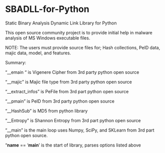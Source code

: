 # SBADLL-for-Python
Static Binary Analysis Dynamic Link Library for Python

This open source community project is to provide initial help in malware analysis of MS Windows executable files.

NOTE: The users must provide source files for; Hash collections, PeID data, majic data, model, and features.
 
 

Summary:

“__emain “ is Vigenere Cipher from 3rd party python open source

“__majic” is Majic file type from 3rd party python open source

“__extract_infos” is PeFile from 3rd part python open source

“__pmain” is PeID from 3rd party python open source

“__HashSub” is MD5 from python library

“__Entropy” is Shannon Entropy from 3rd part python open source

“__main” is the main loop uses Numpy, SciPy, and  SKLearn from 3rd part python open source.

“__name__ == ‘__main__’  is the start of library, parses options listed above
